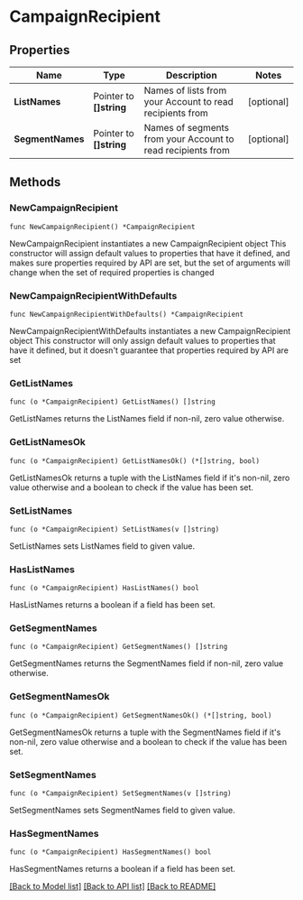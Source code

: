 # CampaignRecipient

## Properties

Name | Type | Description | Notes
------------ | ------------- | ------------- | -------------
**ListNames** | Pointer to **[]string** | Names of lists from your Account to read recipients from | [optional] 
**SegmentNames** | Pointer to **[]string** | Names of segments from your Account to read recipients from | [optional] 

## Methods

### NewCampaignRecipient

`func NewCampaignRecipient() *CampaignRecipient`

NewCampaignRecipient instantiates a new CampaignRecipient object
This constructor will assign default values to properties that have it defined,
and makes sure properties required by API are set, but the set of arguments
will change when the set of required properties is changed

### NewCampaignRecipientWithDefaults

`func NewCampaignRecipientWithDefaults() *CampaignRecipient`

NewCampaignRecipientWithDefaults instantiates a new CampaignRecipient object
This constructor will only assign default values to properties that have it defined,
but it doesn't guarantee that properties required by API are set

### GetListNames

`func (o *CampaignRecipient) GetListNames() []string`

GetListNames returns the ListNames field if non-nil, zero value otherwise.

### GetListNamesOk

`func (o *CampaignRecipient) GetListNamesOk() (*[]string, bool)`

GetListNamesOk returns a tuple with the ListNames field if it's non-nil, zero value otherwise
and a boolean to check if the value has been set.

### SetListNames

`func (o *CampaignRecipient) SetListNames(v []string)`

SetListNames sets ListNames field to given value.

### HasListNames

`func (o *CampaignRecipient) HasListNames() bool`

HasListNames returns a boolean if a field has been set.

### GetSegmentNames

`func (o *CampaignRecipient) GetSegmentNames() []string`

GetSegmentNames returns the SegmentNames field if non-nil, zero value otherwise.

### GetSegmentNamesOk

`func (o *CampaignRecipient) GetSegmentNamesOk() (*[]string, bool)`

GetSegmentNamesOk returns a tuple with the SegmentNames field if it's non-nil, zero value otherwise
and a boolean to check if the value has been set.

### SetSegmentNames

`func (o *CampaignRecipient) SetSegmentNames(v []string)`

SetSegmentNames sets SegmentNames field to given value.

### HasSegmentNames

`func (o *CampaignRecipient) HasSegmentNames() bool`

HasSegmentNames returns a boolean if a field has been set.


[[Back to Model list]](../README.md#documentation-for-models) [[Back to API list]](../README.md#documentation-for-api-endpoints) [[Back to README]](../README.md)


